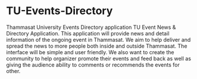 # TU-Events-Directory
Thammasat University Events Directory application
TU Event News & Directory Application. This application will provide news and detail information of the ongoing event in Thammasat. We aim to help deliver and spread the news to more people both inside and outside Thammasat. The interface will be simple and user friendly. We also want to create the community to help organizer promote their events and feed back as well as giving the audience ability to comments or recommends the events for other.

